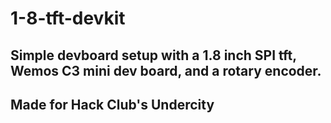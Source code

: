 # 1-8-tft-devkit
## Simple devboard setup with a 1.8 inch SPI tft, Wemos C3 mini dev board, and a rotary encoder.
## Made for Hack Club's Undercity
